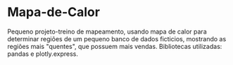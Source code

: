 # Mapa-de-Calor
Pequeno projeto-treino de mapeamento, usando mapa de calor para determinar regiões de um pequeno banco de dados ficticios, mostrando as regiões mais "quentes", que possuem mais vendas.
Bibliotecas utilizadas: pandas e plotly.express.
